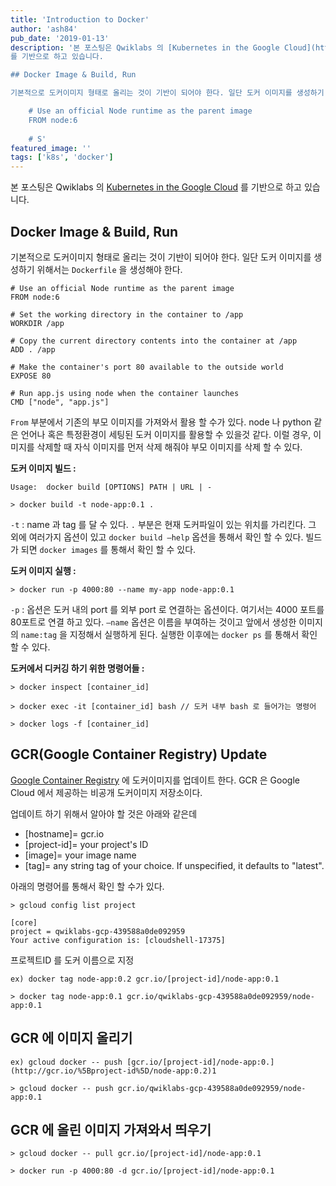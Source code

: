 ```yaml
---
title: 'Introduction to Docker'
author: 'ash84'
pub_date: '2019-01-13'
description: '본 포스팅은 Qwiklabs 의 [Kubernetes in the Google Cloud](https://www.qwiklabs.com/quests/29)
를 기반으로 하고 있습니다. 

## Docker Image & Build, Run

기본적으로 도커이미지 형태로 올리는 것이 기반이 되어야 한다. 일단 도커 이미지를 생성하기 위해서는 `Dockerfile` 을 생성해야 한다. 

    # Use an official Node runtime as the parent image
    FROM node:6
    
    # S'
featured_image: ''
tags: ['k8s', 'docker']
---
```


본 포스팅은 Qwiklabs 의 [Kubernetes in the Google Cloud](https://www.qwiklabs.com/quests/29)
를 기반으로 하고 있습니다. 

## Docker Image & Build, Run

기본적으로 도커이미지 형태로 올리는 것이 기반이 되어야 한다. 일단 도커 이미지를 생성하기 위해서는 `Dockerfile` 을 생성해야 한다. 

    # Use an official Node runtime as the parent image
    FROM node:6
    
    # Set the working directory in the container to /app
    WORKDIR /app
    
    # Copy the current directory contents into the container at /app
    ADD . /app
    
    # Make the container's port 80 available to the outside world
    EXPOSE 80
    
    # Run app.js using node when the container launches
    CMD ["node", "app.js"]

`From` 부분에서 기존의 부모 이미지를 가져와서 활용 할 수가 있다. node 나 python 같은 언어나 혹은 특정환경이 세팅된 도커 이미지를 활용할 수 있을것 같다.  이럴 경우, 이미지를 삭제할 때 자식 이미지를 먼저 삭제 해줘야 부모 이미지를 삭제 할 수 있다. 

**도커 이미지 빌드 :** 

    Usage:	docker build [OPTIONS] PATH | URL | -
    
    > docker build -t node-app:0.1 .

`-t` : name 과 tag 를 달 수 있다. `.` 부분은 현재 도커파일이 있는 위치를 가리킨다. 그 외에 여러가지 옵션이 있고 `docker build —help` 옵션을 통해서 확인 할 수 있다. 빌드가 되면 `docker images` 를 통해서 확인 할 수 있다. 

**도커 이미지 실행 :** 

    > docker run -p 4000:80 --name my-app node-app:0.1

`-p` : 옵션은 도커 내의 port 를 외부 port 로 연결하는 옵션이다. 여기서는 4000 포트를 80포트로 연결 하고 있다. `—name` 옵션은 이름을 부여하는 것이고 앞에서 생성한 이미지의 `name:tag` 을 지정해서 실행하게 된다. 실행한 이후에는 `docker ps` 를 통해서 확인 할 수 있다. 

**도커에서 디커깅 하기 위한 명령어들 :** 

    > docker inspect [container_id]
    
    > docker exec -it [container_id] bash // 도커 내부 bash 로 들어가는 명령어 
    
    > docker logs -f [container_id]

## GCR(Google Container Registry) Update

[Google Container Registry](https://cloud.google.com/container-registry/) 에 도커이미지를 업데이트 한다. GCR 은 Google Cloud 에서 제공하는 비공개 도커이미지 저장소이다. 

업데이트 하기 위해서 알아야 할 것은 아래와 같은데 

- [hostname]= gcr.io
- [project-id]= your project's ID
- [image]= your image name
- [tag]= any string tag of your choice. If unspecified, it defaults to "latest".

아래의 명령어를 통해서 확인 할 수가 있다. 

    > gcloud config list project

    [core]
    project = qwiklabs-gcp-439588a0de092959
    Your active configuration is: [cloudshell-17375]

프로젝트ID 를 도커 이름으로 지정

    ex) docker tag node-app:0.2 gcr.io/[project-id]/node-app:0.1

    > docker tag node-app:0.1 gcr.io/qwiklabs-gcp-439588a0de092959/node-app:0.1

## GCR 에 이미지 올리기

    ex) gcloud docker -- push [gcr.io/[project-id]/node-app:0.](http://gcr.io/%5Bproject-id%5D/node-app:0.2)1
    
    > gcloud docker -- push gcr.io/qwiklabs-gcp-439588a0de092959/node-app:0.1

## GCR 에 올린 이미지 가져와서 띄우기

    > gcloud docker -- pull gcr.io/[project-id]/node-app:0.1
    
    > docker run -p 4000:80 -d gcr.io/[project-id]/node-app:0.1
